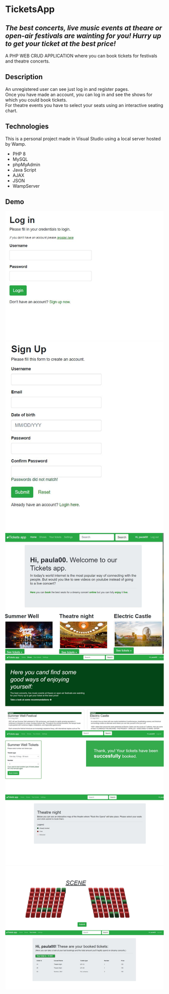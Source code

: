 # TicketsApp
## _The best concerts, live music events at theare or open-air festivals are wainting for you! Hurry up to get your ticket at the best price!_
A PHP WEB CRUD APPLICATION  where you can book tickets for festivals and theatre concerts.

## Description 
An unregistered user can see just log in and register pages.\
Once you have made an account, you can log in and see the shows for which you could book tickets.\
For theatre events you have to select your seats using an interactive seating chart.

## Technologies
This is a personal project made in Visual Studio using a local server hosted by Wamp. 
* PHP 8
* MySQL
* phpMyAdmin
* Java Script
* AJAX
* JSON
* WampServer


## Demo
![Login](https://github.com/iuga-paula/Tickets_app/blob/Demos-%26%26-Screenshots/Login.JPG)
<br>
![Register](https://github.com/iuga-paula/Tickets_app/blob/Demos-%26%26-Screenshots/Register.JPG)
<br>
![Welcome](https://github.com/iuga-paula/Tickets_app/blob/Demos-%26%26-Screenshots/Welcome.JPG)
<br>
![Shows](https://github.com/iuga-paula/Tickets_app/blob/Demos-%26%26-Screenshots/Shows.JPG)
![Sw2](https://github.com/iuga-paula/Tickets_app/blob/Demos-%26%26-Screenshots/SW2.JPG)
![Tr1](https://github.com/iuga-paula/Tickets_app/blob/Demos-%26%26-Screenshots/Tr1.JPG)
![Tr2](https://github.com/iuga-paula/Tickets_app/blob/Demos-%26%26-Screenshots/Tr2.JPG)
![Total](https://github.com/iuga-paula/Tickets_app/blob/Demos-%26%26-Screenshots/total.JPG)
